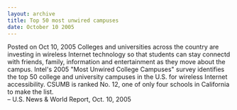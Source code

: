 ```yaml
---
layout: archive
title: Top 50 most unwired campuses
date: October 10 2005
---
```





<span class="date">Posted on Oct 10, 2005    </span>
Colleges and universities across the country are investing in
wireless Internet technology so that students can stay connectd
with friends, family, information and entertainment as they move
about the campus. Intel&apos;s 2005 &quot;Most Unwired College Campuses&quot;
survey identifies the top 50 college and university campuses in the
U.S. for wireless Internet accessibility. CSUMB is ranked No. 12,
one of only four schools in California to make the list.<br>
&#x2013; U.S. News &amp; World Report, Oct. 10, 2005<br/></br>




